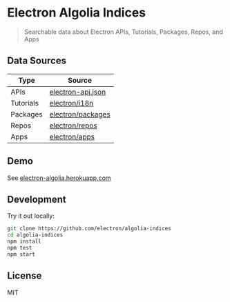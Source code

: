 # Electron Algolia Indices

> Searchable data about Electron APIs, Tutorials, Packages, Repos, and Apps

## Data Sources

Type | Source
------------ | -----------
APIs | [electron-api.json](https://electronjs.org/blog/api-docs-json-schema)
Tutorials | [electron/i18n](https://github.com/electron/i18n#usage)
Packages | [electron/packages](https://ghub.io/electron-npm-packages)
Repos | [electron/repos](https://github.com/electron/dependent-repos)
Apps | [electron/apps](https://github.com/electron/apps)

## Demo

See [electron-algolia.herokuapp.com](https://electron-algolia.herokuapp.com/)

## Development

Try it out locally:

```sh
git clone https://github.com/electron/algolia-indices
cd algolia-indices
npm install
npm test
npm start
```

## License

MIT
